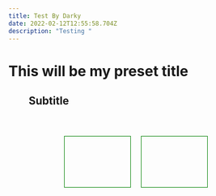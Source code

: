 ```yaml
---
title: Test By Darky
date: 2022-02-12T12:55:58.704Z
description: "Testing "
---
```

<h1> This will be my preset title </h1>

<div style="margin:0 40px;">

<h2>Subtitle</h2>

<div style="display:flex;padding:40px 60px;">

<div style="border:1px solid green; width:200px; height:100px;margin:0 10px;"></div>

<div style="border:1px solid green; width:200px; height:100px;margin:0 10px;"></div>

</div>

</div>